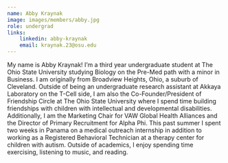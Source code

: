 ```yaml
---
name: Abby Kraynak
image: images/members/abby.jpg
role: undergrad
links:
    linkedin: abby-kraynak
    email: kraynak.23@osu.edu
---
```


My name is Abby Kraynak! I’m a third year undergraduate student at The Ohio State University studying Biology on the Pre-Med path with a minor in Business. I am originally from Broadview Heights, Ohio, a suburb of Cleveland. Outside of being an undergraduate research assistant at Akkaya Laboratory on the T-Cell side, I am also the Co-Founder/President of Friendship Circle at The Ohio State University where I spend time building friendships with children with intellectual and developmental disabilities. Additionally, I am the Marketing Chair for VAW Global Health Alliances and the Director of Primary Recruitment for Alpha Phi. This past summer I spent two weeks in Panama on a medical outreach internship in addition to working as a Registered Behavioral Technician at a therapy center for children with autism. Outside of academics, I enjoy spending time exercising, listening to music, and reading.